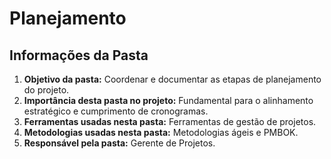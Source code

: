 # Planejamento
## Informações da Pasta
1. **Objetivo da pasta:** Coordenar e documentar as etapas de planejamento do projeto.
2. **Importância desta pasta no projeto:** Fundamental para o alinhamento estratégico e cumprimento de cronogramas.
3. **Ferramentas usadas nesta pasta:** Ferramentas de gestão de projetos.
4. **Metodologias usadas nesta pasta:** Metodologias ágeis e PMBOK.
5. **Responsável pela pasta:** Gerente de Projetos.
